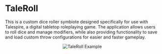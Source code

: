 # TaleRoll
This is a custom dice roller symbiote designed specifically for use with Talespire, a digital tabletop roleplaying game. The application allows users to roll dice and manage modifiers, while also providing functionality to save and load custom throw configurations for easier and faster gameplay.
<p align="center">
  <img src="https://github.com/user-attachments/assets/c8abd85f-3177-4482-85bc-ceb41bb7d134" alt="TaleRoll Example"/>
</p>
